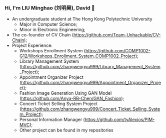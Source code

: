 ### Hi, I'm LIU Minghao (刘明昊), David 👋
- An undergraduate student at The Hong Kong Polytechnic University
  - Major in Computer Science;
  - Minor in Electronic Engineering;
- The co-founder of CV Chain (https://github.com/Team-Unhackable/CV-Chain);
- Project Experience:
  - Workshops Enrollment System (https://github.com/COMP1002-G12/Workshops_Enrollment_System_COMP1002_Project);
  - Library Management System (https://github.com/zhangwengyu999/Library_Management_System_Project);
  - Appointment Organizer Project (https://github.com/zhangwengyu999/Appointment_Organizer_Project);
  - Fashion Image Generation Using GAN Model (https://github.com/Anya-RB-Chen/GAN_Fashion);
  - Concert Ticket Selling System Project (https://github.com/zhangwengyu999/Concert_Ticket_Selling_System_Project);
  - Personal Information Manager (https://github.com/tyAlexios/PIM-MVC);
  - Other project can be found in my repositories


<!--
**David-Lmh/David-Lmh** is a ✨ _special_ ✨ repository because its `README.md` (this file) appears on your GitHub profile.

Here are some ideas to get you started:

- 🔭 I’m currently working on ...
- 🌱 I’m currently learning ...
- 👯 I’m looking to collaborate on ...
- 🤔 I’m looking for help with ...
- 💬 Ask me about ...
- 📫 How to reach me: ...
- 😄 Pronouns: ...
- ⚡ Fun fact: ...
-->
